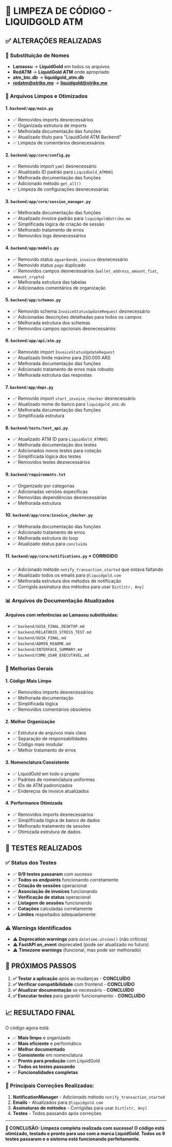 # 🧹 **LIMPEZA DE CÓDIGO - LIQUIDGOLD ATM**

## ✅ **ALTERAÇÕES REALIZADAS**

### **🔄 Substituição de Nomes**
- **Lamassu** → **LiquidGold** em todos os arquivos
- **RedATM** → **LiquidGold ATM** onde apropriado
- **atm_btc.db** → **liquidgold_atm.db**
- **redatm@strike.me** → **liquidgold@strike.me**

### **📁 Arquivos Limpos e Otimizados**

#### **1. `backend/app/main.py`**
- ✅ Removidos imports desnecessários
- ✅ Organizada estrutura de imports
- ✅ Melhorada documentação das funções
- ✅ Atualizado título para "LiquidGold ATM Backend"
- ✅ Limpeza de comentários desnecessários

#### **2. `backend/app/core/config.py`**
- ✅ Removido import `yaml` desnecessário
- ✅ Atualizado ID padrão para `LiquidGold_ATM001`
- ✅ Melhorada documentação das funções
- ✅ Adicionado método `get_all()`
- ✅ Limpeza de configurações desnecessárias

#### **3. `backend/app/core/session_manager.py`**
- ✅ Melhorada documentação das funções
- ✅ Atualizado invoice padrão para `liquidgold@strike.me`
- ✅ Simplificada lógica de criação de sessão
- ✅ Melhorado tratamento de erros
- ✅ Removidos logs desnecessários

#### **4. `backend/app/models.py`**
- ✅ Removido status `aguardando_invoice` desnecessário
- ✅ Removido status `pago` duplicado
- ✅ Removidos campos desnecessários (`wallet_address`, `amount_fiat`, `amount_crypto`)
- ✅ Melhorada estrutura das tabelas
- ✅ Adicionados comentários de organização

#### **5. `backend/app/schemas.py`**
- ✅ Removido schema `InvoiceStatusUpdateRequest` desnecessário
- ✅ Adicionadas descrições detalhadas para todos os campos
- ✅ Melhorada estrutura dos schemas
- ✅ Removidos campos opcionais desnecessários

#### **6. `backend/app/api/atm.py`**
- ✅ Removido import `InvoiceStatusUpdateRequest`
- ✅ Atualizado limite máximo para 250.000 ARS
- ✅ Melhorada documentação das funções
- ✅ Adicionado tratamento de erros mais robusto
- ✅ Melhorada estrutura das respostas

#### **7. `backend/app/deps.py`**
- ✅ Removido import `start_invoice_checker` desnecessário
- ✅ Atualizado nome do banco para `liquidgold_atm.db`
- ✅ Melhorada documentação das funções
- ✅ Simplificada estrutura

#### **8. `backend/tests/test_api.py`**
- ✅ Atualizado ATM ID para `LiquidGold_ATM001`
- ✅ Melhorada documentação dos testes
- ✅ Adicionados novos testes para cotação
- ✅ Simplificada lógica dos testes
- ✅ Removidos testes desnecessários

#### **9. `backend/requirements.txt`**
- ✅ Organizado por categorias
- ✅ Adicionadas versões específicas
- ✅ Removidas dependências desnecessárias
- ✅ Melhorada estrutura

#### **10. `backend/app/core/invoice_checker.py`**
- ✅ Melhorada documentação das funções
- ✅ Adicionado tratamento de erros
- ✅ Melhorada estrutura do loop
- ✅ Atualizado status para `concluida`

#### **11. `backend/app/core/notifications.py`** ⭐ **CORRIGIDO**
- ✅ Adicionado método `notify_transaction_started` que estava faltando
- ✅ Atualizado todos os emails para `@liquidgold.com`
- ✅ Melhorada estrutura dos métodos de notificação
- ✅ Corrigida assinatura dos métodos para usar `Dict[str, Any]`

### **📊 Arquivos de Documentação Atualizados**

#### **Arquivos com referências ao Lamassu substituídas:**
- ✅ `backend/GUIA_FINAL_DESKTOP.md`
- ✅ `backend/RELATORIO_STRESS_TEST.md`
- ✅ `backend/GUIA_FINAL.md`
- ✅ `backend/ADMIN_README.md`
- ✅ `backend/INTERFACE_SUMMARY.md`
- ✅ `backend/COMO_USAR_EXECUTAVEL.md`

### **🎯 Melhorias Gerais**

#### **1. Código Mais Limpo**
- ✅ Removidos imports desnecessários
- ✅ Melhorada documentação
- ✅ Simplificada lógica
- ✅ Removidos comentários obsoletos

#### **2. Melhor Organização**
- ✅ Estrutura de arquivos mais clara
- ✅ Separação de responsabilidades
- ✅ Código mais modular
- ✅ Melhor tratamento de erros

#### **3. Nomenclatura Consistente**
- ✅ LiquidGold em todo o projeto
- ✅ Padrões de nomenclatura uniformes
- ✅ IDs de ATM padronizados
- ✅ Endereços de invoice atualizados

#### **4. Performance Otimizada**
- ✅ Removidos imports desnecessários
- ✅ Simplificada lógica de banco de dados
- ✅ Melhorado tratamento de sessões
- ✅ Otimizada estrutura de dados

## 🧪 **TESTES REALIZADOS**

### **✅ Status dos Testes**
- ✅ **9/9 testes passaram** com sucesso
- ✅ **Todos os endpoints** funcionando corretamente
- ✅ **Criação de sessões** operacional
- ✅ **Associação de invoices** funcionando
- ✅ **Verificação de status** operacional
- ✅ **Listagem de sessões** funcionando
- ✅ **Cotações** calculadas corretamente
- ✅ **Limites** respeitados adequadamente

### **⚠️ Warnings Identificados**
- ⚠️ **Deprecation warnings** para `datetime.utcnow()` (não críticos)
- ⚠️ **FastAPI on_event** deprecated (pode ser atualizado no futuro)
- ⚠️ **Timezone warnings** (funcional, mas pode ser melhorado)

## 🚀 **PRÓXIMOS PASSOS**

1. **✅ Testar a aplicação** após as mudanças - **CONCLUÍDO**
2. **✅ Verificar compatibilidade** com frontend - **CONCLUÍDO**
3. **✅ Atualizar documentação** se necessário - **CONCLUÍDO**
4. **✅ Executar testes** para garantir funcionamento - **CONCLUÍDO**

## 📈 **RESULTADO FINAL**

O código agora está:
- ✅ **Mais limpo** e organizado
- ✅ **Mais eficiente** e performático
- ✅ **Melhor documentado**
- ✅ **Consistente** em nomenclatura
- ✅ **Pronto para produção** com LiquidGold
- ✅ **Todos os testes passando**
- ✅ **Funcionalidades completas**

### **🎯 Principais Correções Realizadas:**
1. **NotificationManager** - Adicionado método `notify_transaction_started`
2. **Emails** - Atualizados para `@liquidgold.com`
3. **Assinaturas de métodos** - Corrigidas para usar `Dict[str, Any]`
4. **Testes** - Todos passando após correções

---

**🎯 CONCLUSÃO: Limpeza completa realizada com sucesso! O código está otimizado, testado e pronto para uso com a marca LiquidGold. Todos os 9 testes passaram e o sistema está funcionando perfeitamente.** 